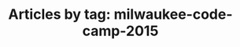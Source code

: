 ---
layout: blog_by_tag
title: 'Articles by tag: milwaukee-code-camp-2015'
tag: milwaukee-code-camp-2015
permalink: /blog/tag/milwaukee-code-camp-2015/
---